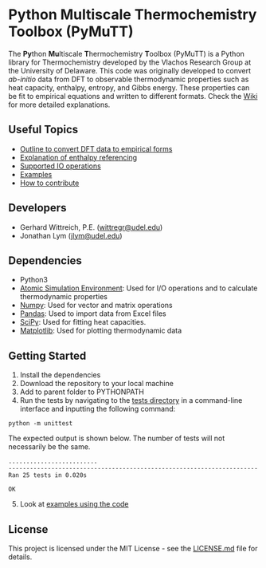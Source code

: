 # Python Multiscale Thermochemistry Toolbox (PyMuTT)
The **Py**thon **Mu**ltiscale **T**hermochemistry **T**oolbox (PyMuTT) is a Python library for Thermochemistry developed by the Vlachos Research Group at the University of Delaware. This code was originally developed to convert *ab-initio* data from DFT to observable thermodynamic properties such as heat capacity, enthalpy, entropy, and Gibbs energy. These properties can be fit to empirical equations and written to different formats. Check the [Wiki](https://github.com/VlachosGroup/PyMuTT/wiki) for more detailed explanations.

## Useful Topics
- [Outline to convert DFT data to empirical forms](https://github.com/VlachosGroup/PyMuTT/wiki/Converting-DFT-Generated-Data-to-Empirical-Models)
- [Explanation of enthalpy referencing](https://github.com/VlachosGroup/PyMuTT/wiki/Referencing)
- [Supported IO operations](https://github.com/VlachosGroup/PyMuTT/wiki/Input-and-Output)
- [Examples](https://github.com/VlachosGroup/PyMuTT/tree/master/examples)
- [How to contribute](https://github.com/VlachosGroup/PyMuTT/wiki/Contributing)

## Developers
- Gerhard Wittreich, P.E. (wittregr@udel.edu)
- Jonathan Lym (jlym@udel.edu)

## Dependencies
- Python3
- [Atomic Simulation Environment](https://wiki.fysik.dtu.dk/ase/): Used for I/O operations and to calculate thermodynamic properties
- [Numpy](http://www.numpy.org/): Used for vector and matrix operations
- [Pandas](https://pandas.pydata.org/): Used to import data from Excel files
- [SciPy](https://www.scipy.org/): Used for fitting heat capacities.
- [Matplotlib](https://matplotlib.org/): Used for plotting thermodynamic data

## Getting Started
1. Install the dependencies
2. Download the repository to your local machine
3. Add to parent folder to PYTHONPATH
4. Run the tests by navigating to the [tests directory](https://github.com/VlachosGroup/PyMuTT/tree/master/tests) in a command-line interface and inputting the following command:
```
python -m unittest
```

The expected output is shown below. The number of tests will not necessarily be the same.
```
.........................
----------------------------------------------------------------------
Ran 25 tests in 0.020s

OK
```
5. Look at [examples using the code](https://github.com/VlachosGroup/PyMuTT/tree/master/examples)

## License
This project is licensed under the MIT License - see the [LICENSE.md](https://github.com/VlachosGroup/PyMuTT/blob/master/LICENSE.md) file for details.
